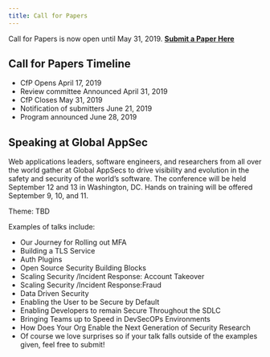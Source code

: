 ```yaml
---
title: Call for Papers 
---
```


Call for Papers is now open until May 31, 2019. **[Submit a Paper Here](https://owasp.submittable.com/submit/137927/global-appsec-dc-2019-call-for-papers)**

## Call for Papers Timeline
* CfP Opens April 17, 2019
* Review committee Announced April 31, 2019
* CfP Closes May 31, 2019
* Notification of submitters June 21, 2019
* Program announced  June 28, 2019

## Speaking at Global AppSec

Web applications leaders, software engineers, and researchers from all over the world gather at Global AppSecs to drive visibility and evolution in the safety and security of the world’s software. The conference will be held September 12 and 13 in Washington, DC. Hands on training will be offered September 9, 10, and 11.  

Theme:  TBD

Examples of talks include: 
* Our Journey for Rolling out MFA
* Building a TLS Service
* Auth Plugins
* Open Source Security Building Blocks
* Scaling Security /Incident Response: Account Takeover
* Scaling Security /Incident Response:Fraud
* Data Driven Security
* Enabling the User to be Secure by Default
* Enabling Developers to remain Secure Throughout the SDLC
* Bringing Teams up to Speed in DevSecOPs Environments
* How Does Your Org Enable the Next Generation of Security Research
* Of course we love surprises so if your talk falls outside of the examples given, feel free to submit!
